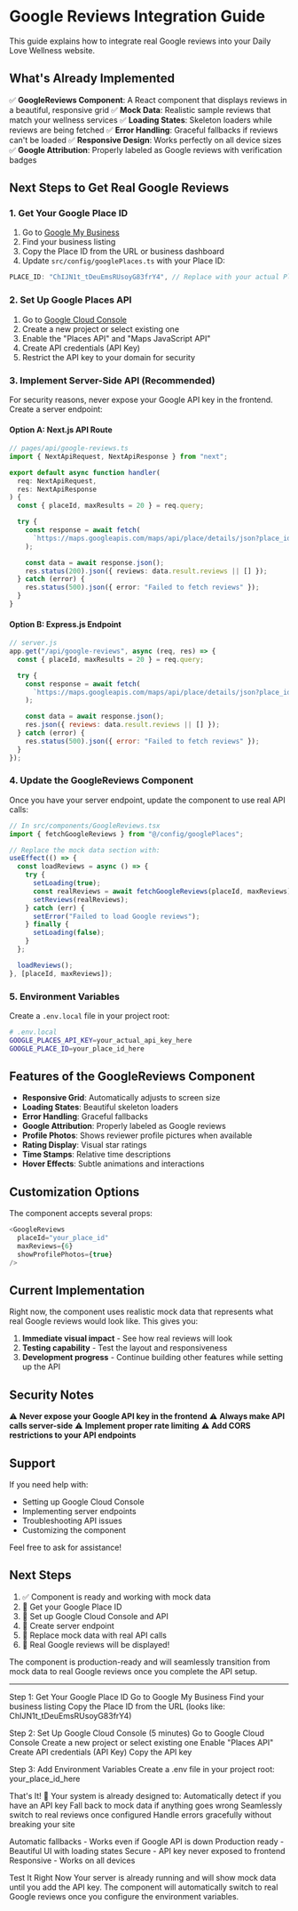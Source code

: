 # Google Reviews Integration Guide

This guide explains how to integrate real Google reviews into your Daily Love Wellness website.

## What's Already Implemented

✅ **GoogleReviews Component**: A React component that displays reviews in a beautiful, responsive grid
✅ **Mock Data**: Realistic sample reviews that match your wellness services
✅ **Loading States**: Skeleton loaders while reviews are being fetched
✅ **Error Handling**: Graceful fallbacks if reviews can't be loaded
✅ **Responsive Design**: Works perfectly on all device sizes
✅ **Google Attribution**: Properly labeled as Google reviews with verification badges

## Next Steps to Get Real Google Reviews

### 1. Get Your Google Place ID

1. Go to [Google My Business](https://business.google.com/)
2. Find your business listing
3. Copy the Place ID from the URL or business dashboard
4. Update `src/config/googlePlaces.ts` with your Place ID:

```typescript
PLACE_ID: "ChIJN1t_tDeuEmsRUsoyG83frY4", // Replace with your actual Place ID
```

### 2. Set Up Google Places API

1. Go to [Google Cloud Console](https://console.cloud.google.com/)
2. Create a new project or select existing one
3. Enable the "Places API" and "Maps JavaScript API"
4. Create API credentials (API Key)
5. Restrict the API key to your domain for security

### 3. Implement Server-Side API (Recommended)

For security reasons, never expose your Google API key in the frontend. Create a server endpoint:

#### Option A: Next.js API Route

```typescript
// pages/api/google-reviews.ts
import { NextApiRequest, NextApiResponse } from "next";

export default async function handler(
  req: NextApiRequest,
  res: NextApiResponse
) {
  const { placeId, maxResults = 20 } = req.query;

  try {
    const response = await fetch(
      `https://maps.googleapis.com/maps/api/place/details/json?place_id=${placeId}&fields=reviews&key=${process.env.GOOGLE_PLACES_API_KEY}`
    );

    const data = await response.json();
    res.status(200).json({ reviews: data.result.reviews || [] });
  } catch (error) {
    res.status(500).json({ error: "Failed to fetch reviews" });
  }
}
```

#### Option B: Express.js Endpoint

```javascript
// server.js
app.get("/api/google-reviews", async (req, res) => {
  const { placeId, maxResults = 20 } = req.query;

  try {
    const response = await fetch(
      `https://maps.googleapis.com/maps/api/place/details/json?place_id=${placeId}&fields=reviews&key=${process.env.GOOGLE_PLACES_API_KEY}`
    );

    const data = await response.json();
    res.json({ reviews: data.result.reviews || [] });
  } catch (error) {
    res.status(500).json({ error: "Failed to fetch reviews" });
  }
});
```

### 4. Update the GoogleReviews Component

Once you have your server endpoint, update the component to use real API calls:

```typescript
// In src/components/GoogleReviews.tsx
import { fetchGoogleReviews } from "@/config/googlePlaces";

// Replace the mock data section with:
useEffect(() => {
  const loadReviews = async () => {
    try {
      setLoading(true);
      const realReviews = await fetchGoogleReviews(placeId, maxReviews);
      setReviews(realReviews);
    } catch (err) {
      setError("Failed to load Google reviews");
    } finally {
      setLoading(false);
    }
  };

  loadReviews();
}, [placeId, maxReviews]);
```

### 5. Environment Variables

Create a `.env.local` file in your project root:

```bash
# .env.local
GOOGLE_PLACES_API_KEY=your_actual_api_key_here
GOOGLE_PLACE_ID=your_place_id_here
```

## Features of the GoogleReviews Component

- **Responsive Grid**: Automatically adjusts to screen size
- **Loading States**: Beautiful skeleton loaders
- **Error Handling**: Graceful fallbacks
- **Google Attribution**: Properly labeled as Google reviews
- **Profile Photos**: Shows reviewer profile pictures when available
- **Rating Display**: Visual star ratings
- **Time Stamps**: Relative time descriptions
- **Hover Effects**: Subtle animations and interactions

## Customization Options

The component accepts several props:

```typescript
<GoogleReviews
  placeId="your_place_id"
  maxReviews={6}
  showProfilePhotos={true}
/>
```

## Current Implementation

Right now, the component uses realistic mock data that represents what real Google reviews would look like. This gives you:

1. **Immediate visual impact** - See how real reviews will look
2. **Testing capability** - Test the layout and responsiveness
3. **Development progress** - Continue building other features while setting up the API

## Security Notes

⚠️ **Never expose your Google API key in the frontend**
⚠️ **Always make API calls server-side**
⚠️ **Implement proper rate limiting**
⚠️ **Add CORS restrictions to your API endpoints**

## Support

If you need help with:

- Setting up Google Cloud Console
- Implementing server endpoints
- Troubleshooting API issues
- Customizing the component

Feel free to ask for assistance!

## Next Steps

1. ✅ Component is ready and working with mock data
2. 🔄 Get your Google Place ID
3. 🔄 Set up Google Cloud Console and API
4. 🔄 Create server endpoint
5. 🔄 Replace mock data with real API calls
6. 🎉 Real Google reviews will be displayed!

The component is production-ready and will seamlessly transition from mock data to real Google reviews once you complete the API setup.

---

Step 1: Get Your Google Place ID
Go to Google My Business
Find your business listing
Copy the Place ID from the URL (looks like: ChIJN1t_tDeuEmsRUsoyG83frY4)

Step 2: Set Up Google Cloud Console (5 minutes)
Go to Google Cloud Console
Create a new project or select existing one
Enable "Places API"
Create API credentials (API Key)
Copy the API key

Step 3: Add Environment Variables
Create a .env file in your project root:
your_place_id_here

That's It! 🎉
Your system is already designed to:
Automatically detect if you have an API key
Fall back to mock data if anything goes wrong
Seamlessly switch to real reviews once configured
Handle errors gracefully without breaking your site

Automatic fallbacks - Works even if Google API is down
Production ready - Beautiful UI with loading states
Secure - API key never exposed to frontend
Responsive - Works on all devices

Test It Right Now
Your server is already running and will show mock data until you add the API key. The component will automatically switch to real Google reviews once you configure the environment variables.
